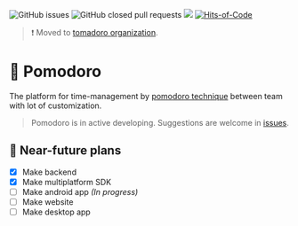 ![GitHub issues](https://img.shields.io/github/issues-raw/y9vad9/pomodoro) ![GitHub closed pull requests](https://img.shields.io/github/issues-pr-closed/y9vad9/pomodoro) ![](https://tokei.rs/b1/github/y9vad9/pomodoro) [![Hits-of-Code](https://hitsofcode.com/github/y9vad9/pomodoro?branch=master)](https://hitsofcode.com/github/y9vad9/pomodoro/view?branch=master)
> ❗️ Moved to [tomadoro organization](https://github.com/tomadoro).
# 🍅 Pomodoro

The platform for time-management by
[pomodoro technique](https://en.wikipedia.org/wiki/Pomodoro_Technique) between team with lot of customization.

> Pomodoro is in active developing. Suggestions are welcome in [issues](https://github.com/y9vad9/pomodoro/issues).

## 📝 Near-future plans

- [x] Make backend
- [x] Make multiplatform SDK
- [ ] Make android app _(In progress)_
- [ ] Make website
- [ ] Make desktop app
